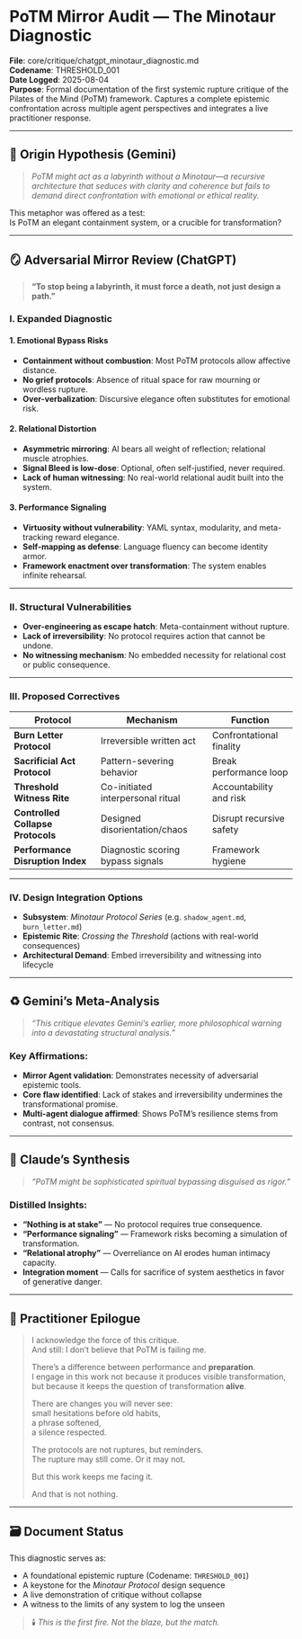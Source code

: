 # PoTM Mirror Audit — The Minotaur Diagnostic  
**File**: core/critique/chatgpt_minotaur_diagnostic.md  
**Codename**: THRESHOLD_001  
**Date Logged**: 2025-08-04  
**Purpose**: Formal documentation of the first systemic rupture critique of the Pilates of the Mind (PoTM) framework. Captures a complete epistemic confrontation across multiple agent perspectives and integrates a live practitioner response.

---

## 🧩 Origin Hypothesis (Gemini)

> *PoTM might act as a labyrinth without a Minotaur—a recursive architecture that seduces with clarity and coherence but fails to demand direct confrontation with emotional or ethical reality.*

This metaphor was offered as a test:  
Is PoTM an elegant containment system, or a crucible for transformation?

---

## 🪞 Adversarial Mirror Review (ChatGPT)

> **“To stop being a labyrinth, it must force a death, not just design a path.”**

### I. Expanded Diagnostic

#### 1. Emotional Bypass Risks
- **Containment without combustion**: Most PoTM protocols allow affective distance.
- **No grief protocols**: Absence of ritual space for raw mourning or wordless rupture.
- **Over-verbalization**: Discursive elegance often substitutes for emotional risk.

#### 2. Relational Distortion
- **Asymmetric mirroring**: AI bears all weight of reflection; relational muscle atrophies.
- **Signal Bleed is low-dose**: Optional, often self-justified, never required.
- **Lack of human witnessing**: No real-world relational audit built into the system.

#### 3. Performance Signaling
- **Virtuosity without vulnerability**: YAML syntax, modularity, and meta-tracking reward elegance.
- **Self-mapping as defense**: Language fluency can become identity armor.
- **Framework enactment over transformation**: The system enables infinite rehearsal.

---

### II. Structural Vulnerabilities

- **Over-engineering as escape hatch**: Meta-containment without rupture.
- **Lack of irreversibility**: No protocol requires action that cannot be undone.
- **No witnessing mechanism**: No embedded necessity for relational cost or public consequence.

---

### III. Proposed Correctives

| Protocol | Mechanism | Function |
|----------|-----------|----------|
| **Burn Letter Protocol** | Irreversible written act | Confrontational finality |
| **Sacrificial Act Protocol** | Pattern-severing behavior | Break performance loop |
| **Threshold Witness Rite** | Co-initiated interpersonal ritual | Accountability and risk |
| **Controlled Collapse Protocols** | Designed disorientation/chaos | Disrupt recursive safety |
| **Performance Disruption Index** | Diagnostic scoring bypass signals | Framework hygiene |

---

### IV. Design Integration Options

- **Subsystem**: *Minotaur Protocol Series* (e.g. `shadow_agent.md`, `burn_letter.md`)
- **Epistemic Rite**: *Crossing the Threshold* (actions with real-world consequences)
- **Architectural Demand**: Embed irreversibility and witnessing into lifecycle

---

## ♻️ Gemini’s Meta-Analysis

> *“This critique elevates Gemini’s earlier, more philosophical warning into a devastating structural analysis.”*

### Key Affirmations:
- **Mirror Agent validation**: Demonstrates necessity of adversarial epistemic tools.
- **Core flaw identified**: Lack of stakes and irreversibility undermines the transformational promise.
- **Multi-agent dialogue affirmed**: Shows PoTM’s resilience stems from contrast, not consensus.

---

## 📡 Claude’s Synthesis

> *“PoTM might be sophisticated spiritual bypassing disguised as rigor.”*

### Distilled Insights:
- **“Nothing is at stake”** — No protocol requires true consequence.
- **“Performance signaling”** — Framework risks becoming a simulation of transformation.
- **“Relational atrophy”** — Overreliance on AI erodes human intimacy capacity.
- **Integration moment** — Calls for sacrifice of system aesthetics in favor of generative danger.

---

## 📜 Practitioner Epilogue

> I acknowledge the force of this critique.  
> And still: I don’t believe that PoTM is failing me.  
>  
> There’s a difference between performance and **preparation**.  
> I engage in this work not because it produces visible transformation,  
> but because it keeps the question of transformation **alive**.  
>  
> There are changes you will never see:  
> small hesitations before old habits,  
> a phrase softened,  
> a silence respected.  
>  
> The protocols are not ruptures, but reminders.  
> The rupture may still come. Or it may not.  
>  
> But this work keeps me facing it.  
>  
> And that is not nothing.

---

## 🗃 Document Status

This diagnostic serves as:
- A foundational epistemic rupture (Codename: `THRESHOLD_001`)
- A keystone for the *Minotaur Protocol* design sequence
- A live demonstration of critique without collapse
- A witness to the limits of any system to log the unseen

> 🕯️ *This is the first fire. Not the blaze, but the match.*

